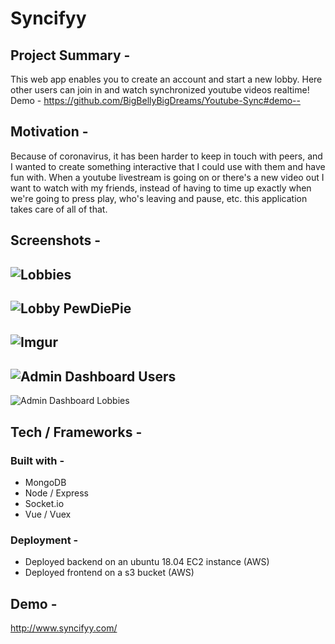 # Syncifyy

## Project Summary - 
This web app enables you to create an account and start a new lobby. Here other users can join in and watch synchronized youtube videos realtime! Demo - https://github.com/BigBellyBigDreams/Youtube-Sync#demo--

## Motivation -
Because of coronavirus, it has been harder to keep in touch with peers, and I wanted to create something interactive that I could use with them and have fun with. When a youtube livestream is going on or there's a new video out I want to watch with my friends, instead of having to time up exactly when we're going to press play, who's leaving and pause, etc. this application takes care of all of that. 

## Screenshots - 
![Lobbies](https://i.imgur.com/j38OOY0.png)
------
![Lobby PewDiePie](https://i.imgur.com/MkCbyb6.png)
------
![Imgur](https://i.imgur.com/1yGpnYb.png)
------
![Admin Dashboard Users](https://i.imgur.com/Xr7brXk.png)
------
![Admin Dashboard Lobbies](https://i.imgur.com/aLds8Ii.png)

## Tech / Frameworks - 

### Built with - 
- MongoDB
- Node / Express
- Socket.io
- Vue / Vuex

### Deployment - 

- Deployed backend on an ubuntu 18.04 EC2 instance (AWS)
- Deployed frontend on a s3 bucket (AWS)

## Demo -

http://www.syncifyy.com/
